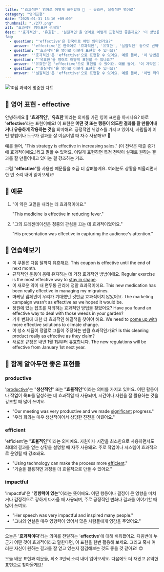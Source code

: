 ```yaml
---
title: "'효과적인' 영어로 어떻게 표현할까 🎯  - 유효한, 실질적인 영어로"
category: "영어표현"
date: "2025-01-31 13:16 +09:00"
thumbnail: "./277.png"
alt: "효과적인 영어표현 썸네일"
desc: "'효과적인', '유효한', '실질적인'을 영어로 어떻게 표현하면 좋을까요? '이 방법은 정말 효과적이야', '이 계약은 3개월 동안 유효해' 등을 영어로 표현하는 법을 배워봅시다. 다양한 예문을 통해서 연습하고 본인의 표현으로 만들어 보세요."
faq:
  - question: "'effective'은 한국어로 어떤 의미인가요?"
    answer: "'effective'은 한국어로 '효과적인', '유효한', '실질적인' 등으로 번역될 수 있습니다. 어떤 것이 목표를 달성하거나 원하는 결과를 가져오는 데 성공적일 때 사용됩니다."
  - question: "'효과적인'을 영어로 어떻게 표현할 수 있나요?"
    answer: "'효과적인'은 'effective'으로 표현할 수 있어요. 예를 들어, '이 방법은 정말 효과적이야'는 'This method is really effective'로 말할 수 있어요."
  - question: "'유효한'을 영어로 어떻게 표현할 수 있나요?"
    answer: "'유효한'은 'effective'으로 표현할 수 있어요. 예를 들어, '이 계약은 3개월 동안 유효해'는 'This contract is effective for three months'로 말할 수 있어요."
  - question: "'실질적인'을 영어로 어떻게 표현할 수 있나요?"
    answer: "'실질적인'은 'effective'으로 표현할 수 있어요. 예를 들어, '이번 회의는 실질적인 논의가 있었어'는 'The meeting had effective discussions'로 표현할 수 있어요."
---
```


![10점 과녁에 명중한 다트](./277-1.jpg)

## 🌟 영어 표현 - effective

안녕하세요 👋 '**효과적인**', '**유효한**'이라는 의미를 가진 영어 표현을 아시나요? 바로 '**effective**'라는 표현이에요! 이 표현은 **어떤 것 또는 행동이 의도한 결과를 잘 만들어내거나 유용하게 작용하는 것**을 의미해요. 긍정적인 뉘앙스를 가지고 있어서, 사람들이 어떤 방법이나 도구가 결과를 잘 이끌어낼 때 자주 사용해요! 🚀

예를 들어, "This strategy is effective in increasing sales." (이 전략은 매출 증가에 효과적이에요.)라고 말할 수 있어요. 이렇게 표현하면 특정 전략이 실제로 원하는 결과를 잘 만들어내고 있다는 걸 강조하는 거죠.

그럼 "**effective**"를 사용한 예문들을 조금 더 살펴볼게요. 여러분도 상황을 떠올리면서 한 번 소리 내어 읽어보세요!

## 📖 예문

1. "이 약은 고열을 내리는 데 효과적이에요."

   "This medicine is effective in reducing fever."

2. "그의 프레젠테이션은 청중의 관심을 끄는 데 효과적이었어요."

   "His presentation was effective in capturing the audience's attention."

## 💬 연습해보기

<ul data-interactive-list>
  <li data-interactive-item>
    <span data-toggler>이 쿠폰은 다음 달까지 유효해요.</span>
    <span data-answer>This coupon is effective until the end of next month.</span>
  </li>
  <li data-interactive-item>
    <span data-toggler>규칙적인 운동이 몸매 유지하는 데 가장 효과적인 방법이에요.</span>
    <span data-answer>Regular exercise is the most effective way to <a href="/blog/in-english/119.stay/">stay in shape</a>.</span>
  </li>
  <li data-interactive-item>
    <span data-toggler>이 새로운 약이 내 편두통 관리에 정말 효과적이에요.</span>
    <span data-answer>This new medication has been really effective in managing my migraines.</span>
  </li>
  <li data-interactive-item>
    <span data-toggler>마케팅 캠페인이 우리가 기대했던 것만큼 효과적이지 않았어요.</span>
    <span data-answer>The marketing campaign wasn't as effective as we hoped it would be.</span>
  </li>
  <li data-interactive-item>
    <span data-toggler>정원에 있는 잡초를 처리하는 효과적인 방법을 찾았어요?</span>
    <span data-answer>Have you found an effective way to deal with those weeds in your garden?</span>
  </li>
  <li data-interactive-item>
    <span data-toggler>기후 변화에 대한 더 효과적인 해결책을 찾아야 해요.</span>
    <span data-answer>We need to <a href="/blog/아이디어를-생각하다-영어표현/">come up with</a> more effective solutions to climate change.</span>
  </li>
  <li data-interactive-item>
    <span data-toggler>이 청소 제품이 정말로 그들이 주장하는 만큼 효과적인가요?</span>
    <span data-answer>Is this cleaning product really as effective as they claim?</span>
  </li>
  <li data-interactive-item>
    <span data-toggler>새로운 규정은 내년 1월 1일부터 유효합니다.</span>
    <span data-answer>The new regulations will be effective from January 1st next year.</span>
  </li>
</ul>

## 🤝 함께 알아두면 좋은 표현들

### productive

'[productive](/blog/in-english/287.productive/)'는 "**생산적인**" 또는 "**효율적인**"이라는 의미를 가지고 있어요. 어떤 활동이나 작업이 목표를 달성하는 데 효과적일 때 사용되며, 시간이나 자원을 잘 활용하는 것을 강조할 때 많이 쓰여요.

- "Our meeting was very productive and we made [significant](/blog/in-english/285.significant/) progress."
- "우리 회의는 매우 생산적이어서 상당한 진전을 이뤘어요."

### efficient

'efficient'는 "**효율적인**"이라는 의미예요. 자원이나 시간을 최소한으로 사용하면서도 최대의 결과를 얻는 상황을 설명할 때 자주 사용돼요. 주로 작업이나 시스템이 효과적으로 운영될 때 강조돼요.

- "Using technology can make the process more [efficient](/blog/in-english/286.efficient/)."
- "기술을 활용하면 과정을 더 효율적으로 만들 수 있어요."

### impactful

'impactful'은 "**영향력이 있는**"이라는 뜻이에요. 어떤 행동이나 결정이 큰 영향을 미치거나 감정적으로 강하게 다가올 때 사용되며, 주로 긍정적인 변화나 결과를 이야기할 때 많이 쓰여요.

- "Her speech was very impactful and inspired many people."
- "그녀의 연설은 매우 영향력이 있어서 많은 사람들에게 영감을 주었어요."

---

오늘은 '**효과적이다**'라는 의미를 전달하는 '**effective**'에 대해 배워봤어요. 다음번에 누군가 어떤 것이 효과적이라고 말한다면, 이 표현을 한번 활용해 보세요. 그리고 혹시 여러분 자신이 원하는 결과를 잘 얻고 있는지 점검해보는 것도 좋을 것 같아요! 😊

오늘 배운 표현과 예문들, 최소 3번씩 소리 내어 읽어보세요. 다음에도 더 재밌고 유익한 표현으로 찾아올게요!
